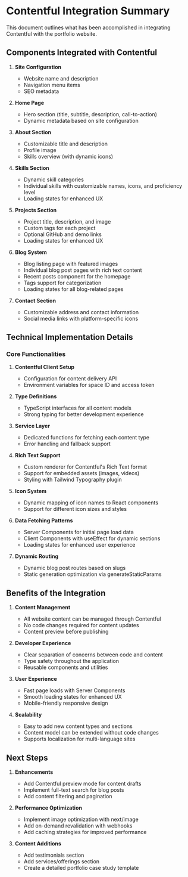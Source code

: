 # Contentful Integration Summary

This document outlines what has been accomplished in integrating Contentful with the portfolio website.

## Components Integrated with Contentful

1. **Site Configuration**
   - Website name and description
   - Navigation menu items
   - SEO metadata

2. **Home Page**
   - Hero section (title, subtitle, description, call-to-action)
   - Dynamic metadata based on site configuration

3. **About Section**
   - Customizable title and description
   - Profile image
   - Skills overview (with dynamic icons)

4. **Skills Section**
   - Dynamic skill categories
   - Individual skills with customizable names, icons, and proficiency level
   - Loading states for enhanced UX

5. **Projects Section**
   - Project title, description, and image
   - Custom tags for each project
   - Optional GitHub and demo links
   - Loading states for enhanced UX

6. **Blog System**
   - Blog listing page with featured images
   - Individual blog post pages with rich text content
   - Recent posts component for the homepage
   - Tags support for categorization
   - Loading states for all blog-related pages

7. **Contact Section**
   - Customizable address and contact information
   - Social media links with platform-specific icons

## Technical Implementation Details

### Core Functionalities

1. **Contentful Client Setup**
   - Configuration for content delivery API
   - Environment variables for space ID and access token

2. **Type Definitions**
   - TypeScript interfaces for all content models
   - Strong typing for better development experience

3. **Service Layer**
   - Dedicated functions for fetching each content type
   - Error handling and fallback support

4. **Rich Text Support**
   - Custom renderer for Contentful's Rich Text format
   - Support for embedded assets (images, videos)
   - Styling with Tailwind Typography plugin

5. **Icon System**
   - Dynamic mapping of icon names to React components
   - Support for different icon sizes and styles

6. **Data Fetching Patterns**
   - Server Components for initial page load data
   - Client Components with useEffect for dynamic sections
   - Loading states for enhanced user experience

7. **Dynamic Routing**
   - Dynamic blog post routes based on slugs
   - Static generation optimization via generateStaticParams

## Benefits of the Integration

1. **Content Management**
   - All website content can be managed through Contentful
   - No code changes required for content updates
   - Content preview before publishing

2. **Developer Experience**
   - Clear separation of concerns between code and content
   - Type safety throughout the application
   - Reusable components and utilities

3. **User Experience**
   - Fast page loads with Server Components
   - Smooth loading states for enhanced UX
   - Mobile-friendly responsive design

4. **Scalability**
   - Easy to add new content types and sections
   - Content model can be extended without code changes
   - Supports localization for multi-language sites

## Next Steps

1. **Enhancements**
   - Add Contentful preview mode for content drafts
   - Implement full-text search for blog posts
   - Add content filtering and pagination

2. **Performance Optimization**
   - Implement image optimization with next/image
   - Add on-demand revalidation with webhooks
   - Add caching strategies for improved performance

3. **Content Additions**
   - Add testimonials section
   - Add services/offerings section
   - Create a detailed portfolio case study template 